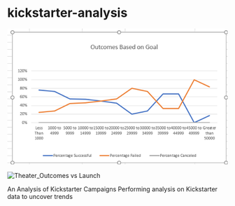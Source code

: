 # kickstarter-analysis
![Outcomes vs Goals](https://github.com/assaci/kickstarter-analysis/blob/main/Outcomes_vs_Goals.png?raw=true)

![Theater_Outcomes vs Launch](https://github.com/assaci/kickstarter-analysis/blob/main/Theater_Outcomes_vs_Launch.png?raw=true)








An Analysis of Kickstarter Campaigns
Performing analysis on Kickstarter data to uncover trends

